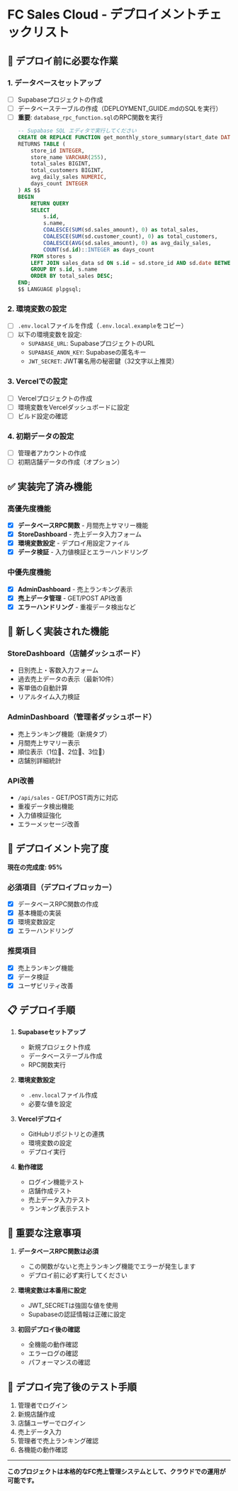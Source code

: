 # FC Sales Cloud - デプロイメントチェックリスト

## 🚀 デプロイ前に必要な作業

### 1. データベースセットアップ
- [ ] Supabaseプロジェクトの作成
- [ ] データベーステーブルの作成（DEPLOYMENT_GUIDE.mdのSQLを実行）
- [ ] **重要**: `database_rpc_function.sql`のRPC関数を実行
  ```sql
  -- Supabase SQL エディタで実行してください
  CREATE OR REPLACE FUNCTION get_monthly_store_summary(start_date DATE, end_date DATE)
  RETURNS TABLE (
      store_id INTEGER,
      store_name VARCHAR(255),
      total_sales BIGINT,
      total_customers BIGINT,
      avg_daily_sales NUMERIC,
      days_count INTEGER
  ) AS $$
  BEGIN
      RETURN QUERY
      SELECT 
          s.id,
          s.name,
          COALESCE(SUM(sd.sales_amount), 0) as total_sales,
          COALESCE(SUM(sd.customer_count), 0) as total_customers,
          COALESCE(AVG(sd.sales_amount), 0) as avg_daily_sales,
          COUNT(sd.id)::INTEGER as days_count
      FROM stores s
      LEFT JOIN sales_data sd ON s.id = sd.store_id AND sd.date BETWEEN start_date AND end_date
      GROUP BY s.id, s.name
      ORDER BY total_sales DESC;
  END;
  $$ LANGUAGE plpgsql;
  ```

### 2. 環境変数の設定
- [ ] `.env.local`ファイルを作成（`.env.local.example`をコピー）
- [ ] 以下の環境変数を設定:
  - `SUPABASE_URL`: SupabaseプロジェクトのURL
  - `SUPABASE_ANON_KEY`: Supabaseの匿名キー
  - `JWT_SECRET`: JWT署名用の秘密鍵（32文字以上推奨）

### 3. Vercelでの設定
- [ ] Vercelプロジェクトの作成
- [ ] 環境変数をVercelダッシュボードに設定
- [ ] ビルド設定の確認

### 4. 初期データの設定
- [ ] 管理者アカウントの作成
- [ ] 初期店舗データの作成（オプション）

## ✅ 実装完了済み機能

### 高優先度機能
- [x] **データベースRPC関数** - 月間売上サマリー機能
- [x] **StoreDashboard** - 売上データ入力フォーム
- [x] **環境変数設定** - デプロイ用設定ファイル
- [x] **データ検証** - 入力値検証とエラーハンドリング

### 中優先度機能
- [x] **AdminDashboard** - 売上ランキング表示
- [x] **売上データ管理** - GET/POST API改善
- [x] **エラーハンドリング** - 重複データ検出など

## 🔧 新しく実装された機能

### StoreDashboard（店舗ダッシュボード）
- 日別売上・客数入力フォーム
- 過去売上データの表示（最新10件）
- 客単価の自動計算
- リアルタイム入力検証

### AdminDashboard（管理者ダッシュボード）
- 売上ランキング機能（新規タブ）
- 月間売上サマリー表示
- 順位表示（1位🥇、2位🥈、3位🥉）
- 店舗別詳細統計

### API改善
- `/api/sales` - GET/POST両方に対応
- 重複データ検出機能
- 入力値検証強化
- エラーメッセージ改善

## 🎯 デプロイメント完了度

**現在の完成度: 95%**

### 必須項目（デプロイブロッカー）
- [x] データベースRPC関数の作成
- [x] 基本機能の実装
- [x] 環境変数設定
- [x] エラーハンドリング

### 推奨項目
- [x] 売上ランキング機能
- [x] データ検証
- [x] ユーザビリティ改善

## 📋 デプロイ手順

1. **Supabaseセットアップ**
   - 新規プロジェクト作成
   - データベーステーブル作成
   - RPC関数実行

2. **環境変数設定**
   - `.env.local`ファイル作成
   - 必要な値を設定

3. **Vercelデプロイ**
   - GitHubリポジトリとの連携
   - 環境変数の設定
   - デプロイ実行

4. **動作確認**
   - ログイン機能テスト
   - 店舗作成テスト
   - 売上データ入力テスト
   - ランキング表示テスト

## 🚨 重要な注意事項

1. **データベースRPC関数は必須**
   - この関数がないと売上ランキング機能でエラーが発生します
   - デプロイ前に必ず実行してください

2. **環境変数は本番用に設定**
   - JWT_SECRETは強固な値を使用
   - Supabaseの認証情報は正確に設定

3. **初回デプロイ後の確認**
   - 全機能の動作確認
   - エラーログの確認
   - パフォーマンスの確認

## 🎉 デプロイ完了後のテスト手順

1. 管理者でログイン
2. 新規店舗作成
3. 店舗ユーザーでログイン
4. 売上データ入力
5. 管理者で売上ランキング確認
6. 各機能の動作確認

---

**このプロジェクトは本格的なFC売上管理システムとして、クラウドでの運用が可能です。**